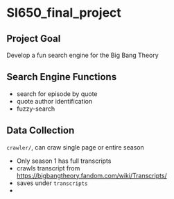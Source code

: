 # SI650_final_project

## Project Goal

Develop a fun search engine for the Big Bang Theory

## Search Engine Functions

- search for episode by quote
- quote author identification
- fuzzy-search

## Data Collection

`crawler/`, can craw single page or entire season

- Only season 1 has full transcripts
- crawls transcript from https://bigbangtheory.fandom.com/wiki/Transcripts/
- saves under `transcripts`
- 


